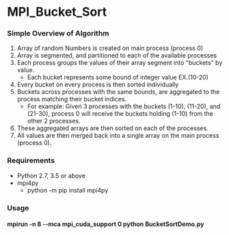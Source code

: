 # MPI_Bucket_Sort

### Simple Overview of Algorithm
1. Array of random Numbers is created on main process (process 0)
2. Array is segmented, and partitioned to each of the available processes
3. Each process groups the values of their array segment into "buckets" by value.
   - Each bucket represents some bound of integer value EX.(10-20)
4. Every bucket on every process is then sorted individually
5. Buckets across processes with the same bounds, are aggregated to the process matching their bucket indices.
   - For example: Given 3 processes with the buckets (1-10), (11-20), and (21-30), process 0 will receive the buckets holding (1-10) from the other 2 processes. 
6. These aggregated arrays are then sorted on each of the processes. 
7. All values are then merged back into a single array on the main process (process 0). 

### Requirements
- Python 2.7, 3.5 or above
- mpi4py
  - python -m pip install mpi4py

### Usage
#### mpirun -n 8 --mca mpi_cuda_support 0 python BucketSortDemo.py